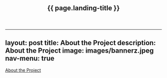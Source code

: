 <html>
    <!-- Banner -->
    <section id="banner" class="major">
        <div class="inner">
            <header class="major">
                <h1>{{ page.landing-title }}</h1>
            </header>
            <div class="content">
                <ul class="actions">
                </ul>
            </div>
        </div>
    </section>
    
</html>

---
layout: post
title: About the Project
description: About the Project
image: images/bannerz.jpeg
nav-menu: true
---

[About the Project](https://blogs.iu.edu/oneillschool/2022/10/12/new-report-provides-road-map-for-the-science-of-nature-based-climate-solutions/)
